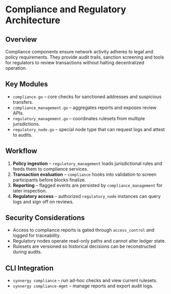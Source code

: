 # Compliance and Regulatory Architecture

## Overview
Compliance components ensure network activity adheres to legal and policy requirements. They provide audit trails, sanction screening and tools for regulators to review transactions without halting decentralized operation.

## Key Modules
- `compliance.go` – core checks for sanctioned addresses and suspicious transfers.
- `compliance_management.go` – aggregates reports and exposes review APIs.
- `regulatory_management.go` – coordinates rulesets from multiple jurisdictions.
- `regulatory_node.go` – special node type that can request logs and attest to audits.

## Workflow
1. **Policy ingestion** – `regulatory_management` loads jurisdictional rules and feeds them to compliance services.
2. **Transaction evaluation** – `compliance` hooks into validation to screen participants before blocks finalize.
3. **Reporting** – flagged events are persisted by `compliance_management` for later inspection.
4. **Regulatory access** – authorized `regulatory_node` instances can query logs and sign off on reviews.

## Security Considerations
- Access to compliance reports is gated through `access_control` and logged for traceability.
- Regulatory nodes operate read-only paths and cannot alter ledger state.
- Rulesets are versioned so historical decisions can be reconstructed during audits.

## CLI Integration
- `synnergy compliance` – run ad-hoc checks and view current rulesets.
- `synnergy compliance-mgmt` – manage reports and export audit logs.
